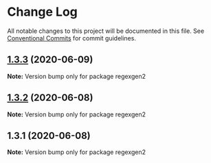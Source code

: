 # Change Log

All notable changes to this project will be documented in this file.
See [Conventional Commits](https://conventionalcommits.org) for commit guidelines.

## [1.3.3](https://github.com/bluelovers/ws-regexp/compare/regexgen2@1.3.2...regexgen2@1.3.3) (2020-06-09)

**Note:** Version bump only for package regexgen2





## [1.3.2](https://github.com/bluelovers/ws-regexp/compare/regexgen2@1.3.1...regexgen2@1.3.2) (2020-06-08)

**Note:** Version bump only for package regexgen2





## 1.3.1 (2020-06-08)

**Note:** Version bump only for package regexgen2
